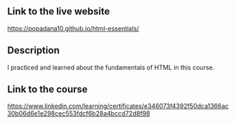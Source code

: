  ## Link to the live website 
 https://popadana10.github.io/html-essentials/
 ## Description 
 I practiced and learned about the fundamentals of HTML in this course. 
 ## Link to the course 
 https://www.linkedin.com/learning/certificates/e346073f4392f50dca1366ac30b06d6e1e298cec553fdcf6b28a4bccd72d8f98
